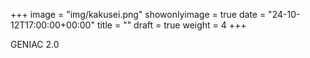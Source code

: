 +++
image = "img/kakusei.png"
showonlyimage = true
date = "24-10-12T17:00:00+00:00"
title = ""
draft = true
weight = 4
+++

GENIAC 2.0
<!--more-->
